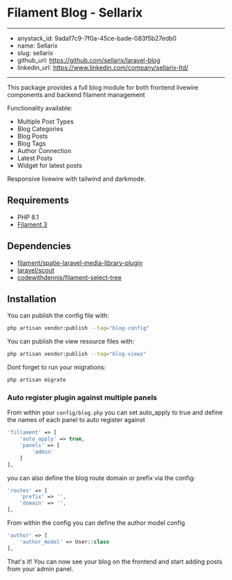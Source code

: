 # Filament Blog - Sellarix


---
- anystack_id: 9adaf7c9-7f0a-45ce-bade-083f5b27edb0
- name: Sellarix
- slug: sellarix
- github_url: https://github.com/sellarix/laravel-blog
- linkedin_url: https://www.linkedin.com/company/sellarix-ltd/
---

This package provides a full blog module for both frontend livewire components and backend filament management

Functionality available:

- Multiple Post Types
- Blog Categories
- Blog Posts
- Blog Tags
- Author Connection
- Latest Posts
- Widget for latest posts

Responsive livewire with tailwind and darkmode. 

## Requirements

-   PHP 8.1
-   [Filament 3](https://github.com/laravel-filament/filament)

## Dependencies

-   [filament/spatie-laravel-media-library-plugin](https://github.com/filamentphp/spatie-laravel-media-library-plugin)
-   [laravel/scout](https://github.com/laravel/scout)
-   [codewithdennis/filament-select-tree](https://github.com/CodeWithDennis/filament-select-tree)


## Installation

You can publish the config file with:

```bash
php artisan vendor:publish --tag="blog-config"
```

You can publish the view resource files with:

```bash
php artisan vendor:publish --tag="blog-views"
```

Dont forget to run your migrations:

```bash
php artisan migrate
```

### Auto register plugin against multiple panels

From within your ``config/blog.php``  you can set auto_apply to true and define the names of each panel to auto register against


```php
'fillament' => [
    'auto_apply' => true,
    'panels' => [
        'admin'
    ]
],

```

you can also define the blog route domain or prefix via the config:

```php
'routes' => [
    'prefix' => '',
    'domain' => '',
],
```

From within the config you can define the author model config

```php
'author' => [
    'author_model' => User::class
],
```





That's it! You can now see your blog on the frontend and start adding posts from your admin panel.
